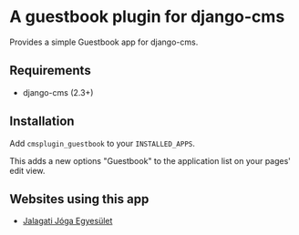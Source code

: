 A guestbook plugin for django-cms
==================================

Provides a simple Guestbook app for django-cms. 

Requirements
-------------

* django-cms (2.3+)

Installation
-------------

Add `cmsplugin_guestbook` to your `INSTALLED_APPS`. 

This adds a new options "Guestbook" to the application list on your pages' edit view.

Websites using this app
------------------------

* [Jalagati Jóga Egyesület](http://jalagat.hu)